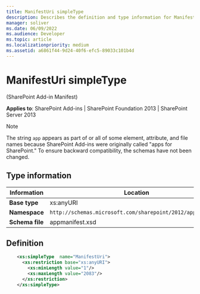 ```yaml
---
title: ManifestUri simpleType
description: Describes the definition and type information for ManifestUri simpleType.
manager: soliver
ms.date: 06/09/2022
ms.audience: Developer
ms.topic: article
ms.localizationpriority: medium
ms.assetid: a6861f44-9d24-40f6-efc5-89033c101b4d
---
```


# ManifestUri simpleType

(SharePoint Add-in Manifest)

**Applies to**: SharePoint Add-ins | SharePoint Foundation 2013 | SharePoint Server 2013

> [!NOTE]
> The string `app` appears as part of or all of some element, attribute, and file names because SharePoint Add-ins were originally called "apps for SharePoint." To ensure backward compatibility, the schemas have not been changed.

## Type information

| Information  |  Location |
|---|---|
| **Base type**  | xs:anyURI |
| **Namespace**  | `http://schemas.microsoft.com/sharepoint/2012/app/manifest` |
| **Schema file**  | appmanifest.xsd |

## Definition

```XML
    <xs:simpleType  name="ManifestUri">
      <xs:restriction base="xs:anyURI">
        <xs:minLength value="1"/>
        <xs:maxLength value="2083"/>
      </xs:restriction>
    </xs:simpleType>
```
